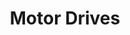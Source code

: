 ---
menu:
  notebook:
    name: 'Motor Drives'
    identifier: 'nb-mots'
    pre: "cogs"
    weight: -160

title: Motor Drives
---